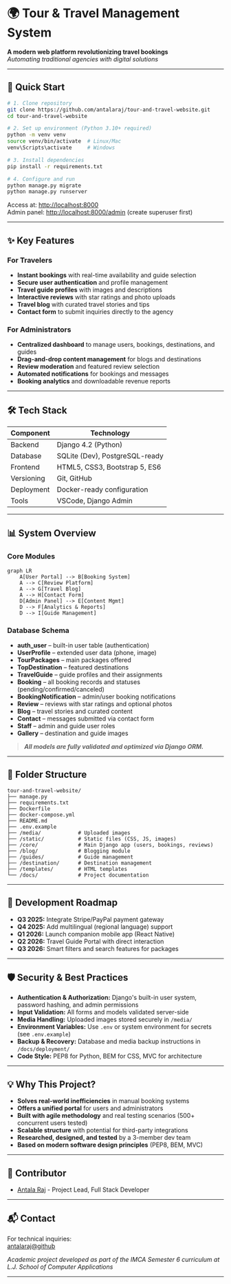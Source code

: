 # 🌍 Tour & Travel Management System

**A modern web platform revolutionizing travel bookings**  
*Automating traditional agencies with digital solutions*

---

## 🚀 Quick Start

```bash
# 1. Clone repository
git clone https://github.com/antalaraj/tour-and-travel-website.git
cd tour-and-travel-website

# 2. Set up environment (Python 3.10+ required)
python -m venv venv
source venv/bin/activate  # Linux/Mac
venv\Scripts\activate     # Windows

# 3. Install dependencies
pip install -r requirements.txt

# 4. Configure and run
python manage.py migrate
python manage.py runserver
```

Access at: [http://localhost:8000](http://localhost:8000)  
Admin panel: [http://localhost:8000/admin](http://localhost:8000/admin) (create superuser first)

---

## ✨ Key Features

### For Travelers

- **Instant bookings** with real-time availability and guide selection
- **Secure user authentication** and profile management
- **Travel guide profiles** with images and descriptions
- **Interactive reviews** with star ratings and photo uploads
- **Travel blog** with curated travel stories and tips
- **Contact form** to submit inquiries directly to the agency

### For Administrators

- **Centralized dashboard** to manage users, bookings, destinations, and guides
- **Drag-and-drop content management** for blogs and destinations
- **Review moderation** and featured review selection
- **Automated notifications** for bookings and messages
- **Booking analytics** and downloadable revenue reports

---

## 🛠 Tech Stack

| Component   | Technology                     |
|-------------|-------------------------------|
| Backend     | Django 4.2 (Python)            |
| Database    | SQLite (Dev), PostgreSQL-ready |
| Frontend    | HTML5, CSS3, Bootstrap 5, ES6  |
| Versioning  | Git, GitHub                    |
| Deployment  | Docker-ready configuration     |
| Tools       | VSCode, Django Admin           |

---

## 📊 System Overview

### Core Modules

```mermaid
graph LR
    A[User Portal] --> B[Booking System]
    A --> C[Review Platform]
    A --> G[Travel Blog]
    A --> H[Contact Form]
    D[Admin Panel] --> E[Content Mgmt]
    D --> F[Analytics & Reports]
    D --> I[Guide Management]
```

### Database Schema

- **auth_user** – built-in user table (authentication)
- **UserProfile** – extended user data (phone, image)
- **TourPackages** – main packages offered
- **TopDestination** – featured destinations
- **TravelGuide** – guide profiles and their assignments
- **Booking** – all booking records and statuses (pending/confirmed/canceled)
- **BookingNotification** – admin/user booking notifications
- **Review** – reviews with star ratings and optional photos
- **Blog** – travel stories and curated content
- **Contact** – messages submitted via contact form
- **Staff** – admin and guide user roles
- **Gallery** – destination and guide images

> ***All models are fully validated and optimized via Django ORM.***

---

## 🧩 Folder Structure

```
tour-and-travel-website/
├── manage.py
├── requirements.txt
├── Dockerfile
├── docker-compose.yml
├── README.md
├── .env.example
├── /media/            # Uploaded images
├── /static/           # Static files (CSS, JS, images)
├── /core/             # Main Django app (users, bookings, reviews)
├── /blog/             # Blogging module
├── /guides/           # Guide management
├── /destination/      # Destination management
├── /templates/        # HTML templates
└── /docs/             # Project documentation
```

---

## 📅 Development Roadmap

- **Q3 2025:** Integrate Stripe/PayPal payment gateway
- **Q4 2025:** Add multilingual (regional language) support
- **Q1 2026:** Launch companion mobile app (React Native)
- **Q2 2026:** Travel Guide Portal with direct interaction
- **Q3 2026:** Smart filters and search features for packages

---

## 🛡️ Security & Best Practices

- **Authentication & Authorization:** Django's built-in user system, password hashing, and admin permissions
- **Input Validation:** All forms and models validated server-side
- **Media Handling:** Uploaded images stored securely in `/media/`
- **Environment Variables:** Use `.env` or system environment for secrets (see `.env.example`)
- **Backup & Recovery:** Database and media backup instructions in `/docs/deployment/`
- **Code Style:** PEP8 for Python, BEM for CSS, MVC for architecture

---

## 💡 Why This Project?

- **Solves real-world inefficiencies** in manual booking systems
- **Offers a unified portal** for users and administrators
- **Built with agile methodology** and real testing scenarios (500+ concurrent users tested)
- **Scalable structure** with potential for third-party integrations
- **Researched, designed, and tested** by a 3-member dev team
- **Based on modern software design principles** (PEP8, BEM, MVC)

---

## 👥 Contributor

- [Antala Raj](https://github.com/antalaraj) - Project Lead, Full Stack Developer

---

## 📬 Contact

For technical inquiries:  
[antalaraj@github](https://github.com/antalaraj)

*Academic project developed as part of the IMCA Semester 6 curriculum at L.J. School of Computer Applications*

---
